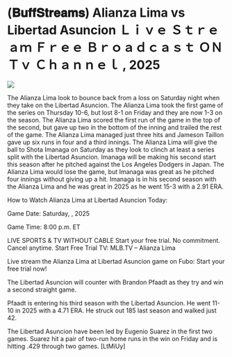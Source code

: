 # (𝐁𝐮𝐟𝐟𝐒𝐭𝐫𝐞𝐚𝐦𝐬) Alianza Lima vs Libertad Asuncion Ｌｉｖｅ Ｓｔｒｅａｍ Ｆｒｅｅ Ｂｒｏａｄｃａｓｔ ＯＮ Ｔｖ Ｃｈａｎｎｅｌ , 2025  
  
  
[![](https://i.imgur.com/qSNzIqt.png)](https://movie.rssnews.media/qNbSppa.php)  
  
The Alianza Lima look to bounce back from a loss on Saturday night when they take on the Libertad Asuncion. The Alianza Lima took the first game of the series on Thursday 10-6, but lost 8-1 on Friday and they are now 1-3 on the season. The Alianza Lima scored the first run of the game in the top of the second, but gave up two in the bottom of the inning and trailed the rest of the game. The Alianza Lima managed just three hits and Jameson Taillon gave up six runs in four and a third innings. The Alianza Lima will give the ball to Shota Imanaga on Saturday as they look to clinch at least a series split with the Libertad Asuncion. Imanaga will be making his second start this season after he pitched against the Los Angeles Dodgers in Japan. The Alianza Lima would lose the game, but Imanaga was great as he pitched four innings without giving up a hit. Imanaga is in his second season with the Alianza Lima and he was great in 2025 as he went 15-3 with a 2.91 ERA.

How to Watch Alianza Lima at Libertad Asuncion Today:

Game Date: Saturday, , 2025

Game Time: 8:00 p.m. ET

LIVE SPORTS & TV WITHOUT CABLE
Start your free trial. No commitment. Cancel anytime.
Start Free Trial
TV: MLB.TV – Alianza Lima

Live stream the Alianza Lima at Libertad Asuncion game on Fubo: Start your free trial now!

The Libertad Asuncion will counter with Brandon Pfaadt as they try and win a second straight game.

Pfaadt is entering his third season with the Libertad Asuncion. He went 11-10 in 2025 with a 4.71 ERA. He struck out 185 last season and walked just 42.

The Libertad Asuncion have been led by Eugenio Suarez in the first two games. Suarez hit a pair of two-run home runs in the win on Friday and is hitting .429 through two games. [LtMiUy]